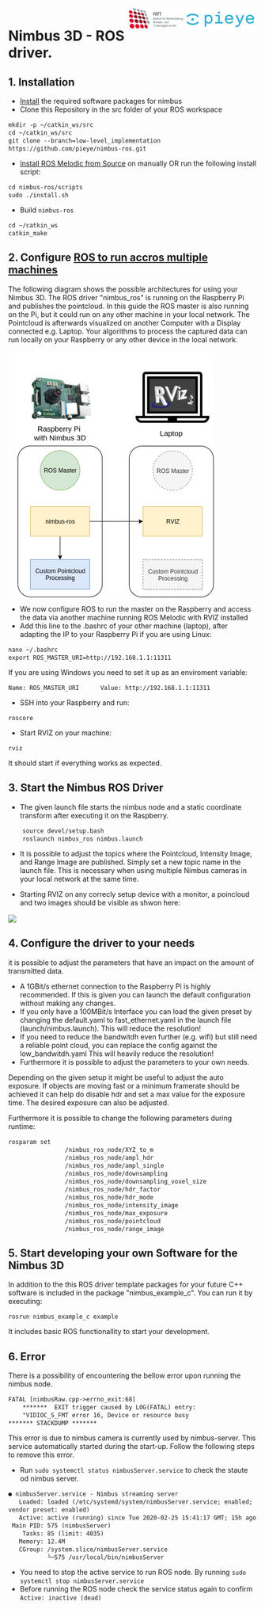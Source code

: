 <img src="./assets/PIEYE_Logo_RGB_POS.png" align="right" title="pieye logo" width="150" >
<img src="./assets/IWT.png" align="right" title="pieye logo" width="110" >

# Nimbus 3D - ROS driver.

## 1. Installation

* [Install](https://github.com/pieye/nimbus-userland) the required software packages for nimbus
* Clone this Repository in the src folder of your ROS workspace 
``` 
mkdir -p ~/catkin_ws/src
cd ~/catkin_ws/src
git clone --branch=low-level_implementation https://github.com/pieye/nimbus-ros.git
``` 
* [Install ROS Melodic from Source](http://wiki.ros.org/melodic/Installation/Source)  on manually OR run the following install script: 
``` 
cd nimbus-ros/scripts
sudo ./install.sh
``` 
* Build `nimbus-ros`
``` 
cd ~/catkin_ws
catkin_make
```
    
## 2. Configure [ROS to run accros multiple machines](http://wiki.ros.org/ROS/Tutorials/MultipleMachines)

The following diagram shows the possible architectures for using your Nimbus 3D. The ROS driver "nimbus_ros" is running on the Raspberry Pi and publishes the pointcloud. In this guide the ROS master is also running  on the Pi, but it could run on any other machine in your local network. The Pointcloud is afterwards visualized on another Computer with a Display connected e.g. Laptop. Your algorithms to process the captured data can run locally on your Raspberry or any other device in the local network. 


<img src="./assets/nimbus_ros.png" align="center">


* We now configure ROS to run the master on the Raspberry and access the data via another machine running ROS Melodic with RVIZ installed
* Add this line to the .bashrc of your other machine (laptop), after adapting the IP to your Raspberry Pi if you are using Linux:
```
nano ~/.bashrc
export ROS_MASTER_URI=http://192.168.1.1:11311
```
If you are using Windows you need to set it up as an enviroment variable:
```
Name: ROS_MASTER_URI      Value: http://192.168.1.1:11311
```
* SSH into your Raspberry and run:
```
roscore
```
* Start RVIZ on your machine:
```
rviz
```
It should start if everything works as expected.
    


## 3. Start the Nimbus ROS Driver
* The given launch file starts the nimbus node and a static coordinate transform after executing it on the Raspberry.
```
    source devel/setup.bash 
    roslaunch nimbus_ros nimbus.launch
  ```  
* It is possible to adjust the topics where the Pointcloud, Intensity Image, and Range Image are published. Simply set a new topic name in the launch file. This is necessary when using multiple Nimbus cameras in your local network at the same time.

* Starting RVIZ on any correcly setup device with a monitor, a poincloud and two images should be visible as shwon here:
<img src="./assets/nimbus_ros.gif" align="center">


## 4. Configure the driver to your needs
it is possible to adjust the parameters that have an impact on the amount of transmitted data.
* A 1GBit/s ethernet connection to the Raspberry Pi is highly recommended. If this is given you can launch the default configuration without making any changes.
* If you only have a 100MBit/s Interface you can load the given preset by changing the default.yaml to fast_ethernet.yaml in the launch file (launch/nimbus.launch). This will reduce the resolution!
* If you need to reduce the bandwitdh even further (e.g. wifi) but still need a reliable point cloud, you can replace the config against the low_bandwitdh.yaml This will heavily reduce the resolution!
* Furthermore it is possible to adjust the parameters to your own needs.

Depending on the given setup it might be useful to adjust the auto exposure.
If objects are moving fast or a minimum framerate should be achieved it can help do disable hdr and set a max value for the exposure time. The desired exposure can also be adjusted.

Furthermore it is possible to change the following parameters during runtime:
```
rosparam set 
                /nimbus_ros_node/XYZ_to_m
                /nimbus_ros_node/ampl_hdr
                /nimbus_ros_node/ampl_single
                /nimbus_ros_node/downsampling
                /nimbus_ros_node/downsampling_voxel_size
                /nimbus_ros_node/hdr_factor
                /nimbus_ros_node/hdr_mode
                /nimbus_ros_node/intensity_image
                /nimbus_ros_node/max_exposure
                /nimbus_ros_node/pointcloud
                /nimbus_ros_node/range_image
```


## 5. Start developing your own Software for the Nimbus 3D
In addition to the this ROS driver template packages for your future C++ software is included in the package "nimbus_example_c". You can run it by executing:
```
rosrun nimbus_example_c example
```
It includes basic ROS functionallity to start your development.

## 6. Error
There is a possibility of encountering the bellow error upon running the nimbus node.
```
FATAL [nimbusRaw.cpp->errno_exit:68]	
	*******	 EXIT trigger caused by LOG(FATAL) entry: 
	"VIDIOC_S_FMT error 16, Device or resource busy
*******	STACKDUMP *******
```
This error is due to nimbus camera is currently used by nimbus-server. This service automatically started during the start-up. Follow the following steps to remove this error.

* Run `sudo systemctl status nimbusServer.service` to check the staute od nimbus server. 
```
● nimbusServer.service - Nimbus streaming server
   Loaded: loaded (/etc/systemd/system/nimbusServer.service; enabled; vendor preset: enabled)
   Active: active (running) since Tue 2020-02-25 15:41:17 GMT; 15h ago
 Main PID: 575 (nimbusServer)
    Tasks: 85 (limit: 4035)
   Memory: 12.4M
   CGroup: /system.slice/nimbusServer.service
           └─575 /usr/local/bin/nimbusServer
``` 
* You need to stop the active service to run ROS node. By running 
`sudo systemctl stop nimbusServer.service`
* Before running the ROS node check the service status again to confirm  `Active: inactive (dead)`
